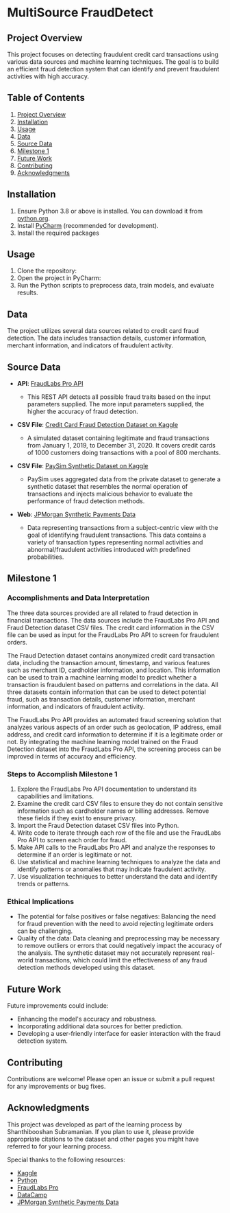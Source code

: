 # MultiSource FraudDetect

## Project Overview

This project focuses on detecting fraudulent credit card transactions using various data sources and machine learning techniques. The goal is to build an efficient fraud detection system that can identify and prevent fraudulent activities with high accuracy.

## Table of Contents

1. [Project Overview](#project-overview)
2. [Installation](#installation)
3. [Usage](#usage)
4. [Data](#data)
5. [Source Data](#source-data)
6. [Milestone 1](#milestone-1)
7. [Future Work](#future-work)
8. [Contributing](#contributing)
9. [Acknowledgments](#acknowledgments)

    
## Installation

1. Ensure Python 3.8 or above is installed. You can download it from [python.org](https://www.python.org/downloads/).
2. Install [PyCharm](https://www.jetbrains.com/pycharm/download/) (recommended for development).
3. Install the required packages


## Usage

1. Clone the repository:
2. Open the project in PyCharm:
3. Run the Python scripts to preprocess data, train models, and evaluate results.

## Data

The project utilizes several data sources related to credit card fraud detection. The data includes transaction details, customer information, merchant information, and indicators of fraudulent activity.

## Source Data

- **API**: [FraudLabs Pro API](https://www.fraudlabspro.com/developer/api/screen-order?ref=apilist.fun)
  - This REST API detects all possible fraud traits based on the input parameters supplied. The more input parameters supplied, the higher the accuracy of fraud detection.

- **CSV File**: [Credit Card Fraud Detection Dataset on Kaggle](https://www.kaggle.com/datasets/shayannaveed/credit-card-fraud-detection)
  - A simulated dataset containing legitimate and fraud transactions from January 1, 2019, to December 31, 2020. It covers credit cards of 1000 customers doing transactions with a pool of 800 merchants.

- **CSV File**: [PaySim Synthetic Dataset on Kaggle](https://www.kaggle.com/datasets/ealaxi/paysim1)
  - PaySim uses aggregated data from the private dataset to generate a synthetic dataset that resembles the normal operation of transactions and injects malicious behavior to evaluate the performance of fraud detection methods.

- **Web**: [JPMorgan Synthetic Payments Data](https://www.jpmorgan.com/synthetic-data/payments-data-for-fraud-detection)
  - Data representing transactions from a subject-centric view with the goal of identifying fraudulent transactions. This data contains a variety of transaction types representing normal activities and abnormal/fraudulent activities introduced with predefined probabilities.

## Milestone 1

### Accomplishments and Data Interpretation

The three data sources provided are all related to fraud detection in financial transactions. The data sources include the FraudLabs Pro API and Fraud Detection dataset CSV files. The credit card information in the CSV file can be used as input for the FraudLabs Pro API to screen for fraudulent orders.

The Fraud Detection dataset contains anonymized credit card transaction data, including the transaction amount, timestamp, and various features such as merchant ID, cardholder information, and location. This information can be used to train a machine learning model to predict whether a transaction is fraudulent based on patterns and correlations in the data. All three datasets contain information that can be used to detect potential fraud, such as transaction details, customer information, merchant information, and indicators of fraudulent activity.

The FraudLabs Pro API provides an automated fraud screening solution that analyzes various aspects of an order such as geolocation, IP address, email address, and credit card information to determine if it is a legitimate order or not. By integrating the machine learning model trained on the Fraud Detection dataset into the FraudLabs Pro API, the screening process can be improved in terms of accuracy and efficiency.

### Steps to Accomplish Milestone 1

1. Explore the FraudLabs Pro API documentation to understand its capabilities and limitations.
2. Examine the credit card CSV files to ensure they do not contain sensitive information such as cardholder names or billing addresses. Remove these fields if they exist to ensure privacy.
3. Import the Fraud Detection dataset CSV files into Python.
4. Write code to iterate through each row of the file and use the FraudLabs Pro API to screen each order for fraud.
5. Make API calls to the FraudLabs Pro API and analyze the responses to determine if an order is legitimate or not.
6. Use statistical and machine learning techniques to analyze the data and identify patterns or anomalies that may indicate fraudulent activity.
7. Use visualization techniques to better understand the data and identify trends or patterns.

### Ethical Implications

- The potential for false positives or false negatives: Balancing the need for fraud prevention with the need to avoid rejecting legitimate orders can be challenging.
- Quality of the data: Data cleaning and preprocessing may be necessary to remove outliers or errors that could negatively impact the accuracy of the analysis. The synthetic dataset may not accurately represent real-world transactions, which could limit the effectiveness of any fraud detection methods developed using this dataset.

## Future Work

Future improvements could include:
- Enhancing the model's accuracy and robustness.
- Incorporating additional data sources for better prediction.
- Developing a user-friendly interface for easier interaction with the fraud detection system.

## Contributing

Contributions are welcome! Please open an issue or submit a pull request for any improvements or bug fixes.

## Acknowledgments

This project was developed as part of the learning process by Shanthibooshan Subramanian. If you plan to use it, please provide appropriate citations to the dataset and other pages you might have referred to for your learning process.

Special thanks to the following resources:
- [Kaggle](https://www.kaggle.com/)
- [Python](https://www.python.org/)
- [FraudLabs Pro](https://www.fraudlabspro.com/)
- [DataCamp](https://app.datacamp.com/)
- [JPMorgan Synthetic Payments Data](https://www.jpmorgan.com/synthetic-data/payments-data-for-fraud-detection)



